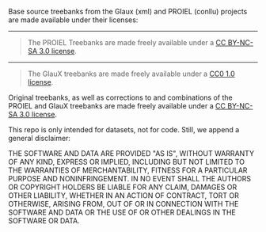 Base source treebanks from the Glaux (xml) and PROIEL (conllu) projects are made available under their licenses:
___
> The PROIEL Treebanks are made freely available under a [CC BY-NC-SA 3.0 license](http://creativecommons.org/licenses/by-nc-sa/3.0/us/).
___
> The GlauX treebanks are made freely available under a [CC0 1.0 license](https://github.com/perseids-publications/glaux-trees/blob/master/TREEBANK_LICENSE). 

Original treebanks, as well as corrections to and combinations of the PROIEL and GlauX treebanks are made freely available under a [CC BY-NC-SA 3.0 license](http://creativecommons.org/licenses/by-nc-sa/3.0/us/).

This repo is only intended for datasets, not for code. Still, we append a general disclaimer:

THE SOFTWARE AND DATA ARE PROVIDED "AS IS", WITHOUT WARRANTY OF ANY KIND, EXPRESS OR IMPLIED, INCLUDING BUT NOT LIMITED TO THE WARRANTIES OF MERCHANTABILITY, FITNESS FOR A PARTICULAR PURPOSE AND NONINFRINGEMENT. IN NO EVENT SHALL THE AUTHORS OR COPYRIGHT HOLDERS BE LIABLE FOR ANY CLAIM, DAMAGES OR OTHER LIABILITY, WHETHER IN AN ACTION OF CONTRACT, TORT OR OTHERWISE, ARISING FROM, OUT OF OR IN CONNECTION WITH THE SOFTWARE AND DATA OR THE USE OF OR OTHER DEALINGS IN THE SOFTWARE OR DATA.